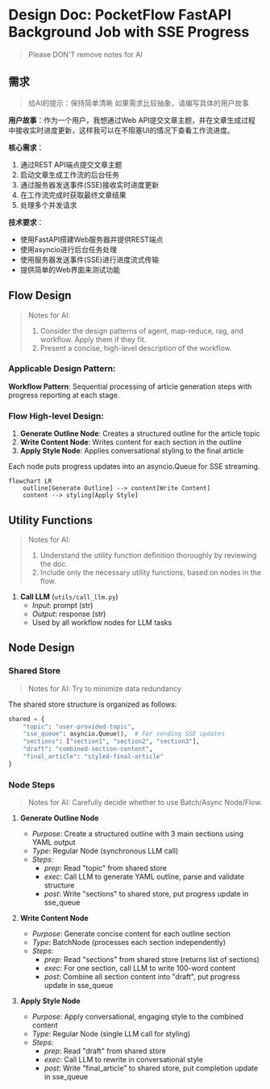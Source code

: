 # Design Doc: PocketFlow FastAPI Background Job with SSE Progress

> Please DON'T remove notes for AI

## 需求

> 给AI的提示：保持简单清晰
> 如果需求比较抽象，请编写具体的用户故事

**用户故事**：作为一个用户，我想通过Web API提交文章主题，并在文章生成过程中接收实时进度更新，这样我可以在不阻塞UI的情况下查看工作流进度。

**核心需求**：
1. 通过REST API端点提交文章主题
2. 启动文章生成工作流的后台任务
3. 通过服务器发送事件(SSE)接收实时进度更新
4. 在工作流完成时获取最终文章结果
5. 处理多个并发请求

**技术要求**：
- 使用FastAPI搭建Web服务器并提供REST端点
- 使用asyncio进行后台任务处理
- 使用服务器发送事件(SSE)进行进度流式传输
- 提供简单的Web界面来测试功能

## Flow Design

> Notes for AI:
> 1. Consider the design patterns of agent, map-reduce, rag, and workflow. Apply them if they fit.
> 2. Present a concise, high-level description of the workflow.

### Applicable Design Pattern:

**Workflow Pattern**: Sequential processing of article generation steps with progress reporting at each stage.

### Flow High-level Design:

1. **Generate Outline Node**: Creates a structured outline for the article topic
2. **Write Content Node**: Writes content for each section in the outline  
3. **Apply Style Node**: Applies conversational styling to the final article

Each node puts progress updates into an asyncio.Queue for SSE streaming.

```mermaid
flowchart LR
    outline[Generate Outline] --> content[Write Content]
    content --> styling[Apply Style]
```

## Utility Functions

> Notes for AI:
> 1. Understand the utility function definition thoroughly by reviewing the doc.
> 2. Include only the necessary utility functions, based on nodes in the flow.

1. **Call LLM** (`utils/call_llm.py`)
   - *Input*: prompt (str)
   - *Output*: response (str)
   - Used by all workflow nodes for LLM tasks

## Node Design

### Shared Store

> Notes for AI: Try to minimize data redundancy

The shared store structure is organized as follows:

```python
shared = {
    "topic": "user-provided-topic",
    "sse_queue": asyncio.Queue(),  # For sending SSE updates
    "sections": ["section1", "section2", "section3"],
    "draft": "combined-section-content",
    "final_article": "styled-final-article"
}
```

### Node Steps

> Notes for AI: Carefully decide whether to use Batch/Async Node/Flow.

1. **Generate Outline Node**
   - *Purpose*: Create a structured outline with 3 main sections using YAML output
   - *Type*: Regular Node (synchronous LLM call)
   - *Steps*:
     - *prep*: Read "topic" from shared store
     - *exec*: Call LLM to generate YAML outline, parse and validate structure
     - *post*: Write "sections" to shared store, put progress update in sse_queue

2. **Write Content Node**
   - *Purpose*: Generate concise content for each outline section
   - *Type*: BatchNode (processes each section independently)
   - *Steps*:
     - *prep*: Read "sections" from shared store (returns list of sections)
     - *exec*: For one section, call LLM to write 100-word content
     - *post*: Combine all section content into "draft", put progress update in sse_queue

3. **Apply Style Node**
   - *Purpose*: Apply conversational, engaging style to the combined content
   - *Type*: Regular Node (single LLM call for styling)
   - *Steps*:
     - *prep*: Read "draft" from shared store
     - *exec*: Call LLM to rewrite in conversational style
     - *post*: Write "final_article" to shared store, put completion update in sse_queue
